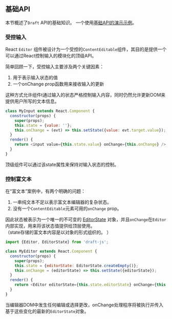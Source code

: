 ## 基础API

本节概述了`Draft` API的基础知识。 一个使用[基础API的演示示例](https://github.com/facebook/draft-js/tree/master/examples/draft-0-10-0/plaintext)。

### 受控输入

React `Editor` 组件被设计为一个受控的`ContentEditable`组件，其目的是提供一个可以通过React控制输入的模块化的顶级API。

简单回顾一下，受控输入主要涉及两个关键因素：

1. 用于表示输入状态的值
2. 一个onChange prop函数用来接收输入的更新

这种方式允许组件t通过输入的状态严格控制输入内容，同时仍然允许更新DOM来提供用户所写的文本信息。

```js
class MyInput extends React.Component {
  constructor(props) {
    super(props);
    this.state = {value: ''};
    this.onChange = (evt) => this.setState({value: evt.target.value});
  }
  render() {
    return <input value={this.state.value} onChange={this.onChange} />;
  }
}
```

顶级组件可以通过该state属性来保持对输入状态的控制。

### 控制富文本

在“富文本”案例中，有两个明确的问题：

1. 一串纯文本不足以表示富文本编辑器的复杂状态。
2. 没有一个`ContentEditable`元素可用的`onChange` prop。

因此状态被表示为一个唯一的不可变的 [EditorState](https://draftjs.org/docs/api-reference-editor-state.html) 对象，并且`onChange`在`Editor`内部实现，用来将该状态值提供给顶层使用。  
（state存储的富文本内容是以对象的形式组织的。 ）

```js
import {Editor, EditorState} from 'draft-js';

class MyEditor extends React.Component {
  constructor(props) {
    super(props);
    this.state = {editorState: EditorState.createEmpty()};
    this.onChange = (editorState) => this.setState({editorState});
  }
  render() {
    return <Editor editorState={this.state.editorState} onChange={this.onChange} />;
  }
}
```

当编辑器DOM中发生任何编辑或选择更改，onChange处理程序将被执行并传入基于这些变化的最新的`EditorState`对象。

